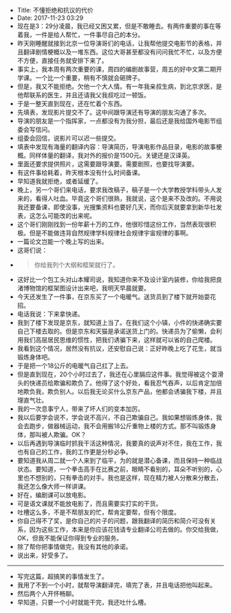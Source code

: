 - Title: 不懂拒绝和抗议的代价
- Date: 2017-11-23 03:29
- 现在是3：29分凌晨，我已经又困又累，但是不敢睡去。有两件重要的事在等着我，一件是给人帮忙，一件事尽自己的本分。
- 昨天刚睡醒就接到北京一位导演哥们的电话，让我帮他提交电影节的表格，并且翻译剧情梗概以及一堆东西。这位大哥甚至都没有问问我忙不忙，以及方便不方便，直接任务就安排下来了。
- 事实上，我本周有两次重要的课，周四的编剧故事营，周五的好中文第二期开学课。一个比一个重要，稍有不慎就会砸牌子。
- 但是，我又不能拒绝。欠他一个大人情。有一年我亲叔生病，到北京求医，是他帮联系的医生，并且还请我父我叔吃过一顿饭。
- 于是一整天直到现在，还在忙着个东西。
- 先填表，发现影片提交不了。这中间跟导演还有导演的朋友沟通了多次。
- 导演的朋友是一个指挥家，一点都没有为我分担，最后还是我给国外电影节组委会写信问。
- 组委会回信，说影片可以迟一些提交。
- 填表中发现有海量的翻译内容：导演简历，导演电影作品目录，电影的故事梗概。同样体量的翻译，我对外的报价是1500元。关键还是汉译英。
- 里面还要求提供照片，这需要跟导演要。需要剧照，也要找导演要。
- 有这件事给耗着，昨天根本没有什么时间备课。
- 早知道我就拒绝，或者延缓了。
- 晚上，另一个哥们来电话，要求我改稿子，稿子是一个大学教授学科带头人发来的，看得人吐血。毕竟这个哥们很熟，我就说，这个是来不及改的。不用说我还要备课，即使没事，光搜集资料也要好几天，而你后天就要拿到新华社发表，这怎么可能改的出来呢。
- 这个哥们刚刚找到一份年薪十万的工作，他很珍惜这份工作，当然表现很积极。但是不能做违背自然规律学科规律社会规律宇宙规律的事啊。
- 一篇论文岂能一个晚上写的出来。
- 这哥们说：
- > 你给我列个大纲和框架就行了。
- 这好比一个包工头对山本耀司说，我知道你来不及设计室内装修，你给我把良渚博物馆的框架图设计出来吧，我明天早晨就要。
- 今天还发生了一件事，在京东买了一个电暖气。送货员到了楼下就开始耍花招。
- 电话我说：下来拿快递。
- 我到了楼下发现是京东，就知道上当了。在我们这个小镇，小件的快递确实要自己下楼去取的。但是京东和天猫是承诺送货上门的。快递员为了偷懒，会利用我们高层居民思维的惯性，把我们诱骗下来，这样就可以省的自己爬楼。
- 我看到这个情况，居然没有抗议，还安慰自己说：正好昨晚上吃了花生，就当锻炼身体吧。
- 于是把一个18公斤的电暖气自己扛了上去。
- 但是直到现在，20个小时过去了，我还在心里膈应这件事。我觉得被这个耍滑头的快递员给欺骗和欺负了。他得了这个好处，看我忍气吞声，以后肯定加倍地欺负我，欺负别人。以后我无论买什么京东产品，他都会诱骗我下楼，并且理直气壮。
- 我的一次息事宁人，带来了坏人们的变本加厉。
- 我以后要学会说不，学会说不高兴，不自己欺骗自己。我如果想锻炼身体，我会去跑步，做器械运动，我不会用搬18公斤重物上楼的方式。那不叫锻炼身体，那叫被人欺骗。OK？
- 以后再遇到导演临时抓我干活这种情况，我要真的说声对不住，我在工作，我也有自己的工作，我的工作更是分秒必争。
- 要知道我从周二就一个人来到了临平，为的就是潜心备课，而且保持一种临战状态。要知道，一个拳击高手在比赛之前，眼睛不看别的，耳朵不听别的，心里也不想别的，只有拳击的对手。我也是这样，现在精力被人分散来分散去，我还怎么像大师一样讲课。
- 好在，编剧课可以放电影。
- 可是语文课就不能放电影了，而且需要实打实的干货。
- 吐槽这么多，不是不帮朋友的忙，帮肯定要帮，但有个限度。
- 你自己得不了奖，是你自己的片子的问题，跟我翻译的简历和简介可没有关系，因为这些工作，本来是你应该花钱请专业翻译公司去做的。你交给我做，OK，但我不能保证你得到专业的服务。
- 除了帮你把事情做完，我没有其他的承诺。
- 说出来，好受多了。
- ---
- 写完这篇，超搞笑的事情发生了。
- 我用了不到一个小时，就帮导演翻译完，填完了表，并且电话把他叫起来。
- 然后两个人开怀畅聊。
- 早知道，只要一个小时就能干完，我还吐什么槽。

